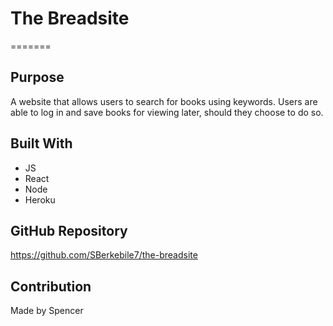 # The Breadsite

=======

## Purpose
A website that allows users to search for books using keywords. Users are able to log in and save books for viewing later, should they choose to do so.

## Built With
* JS
* React
* Node
* Heroku

## GitHub Repository
https://github.com/SBerkebile7/the-breadsite

## Contribution
Made by Spencer